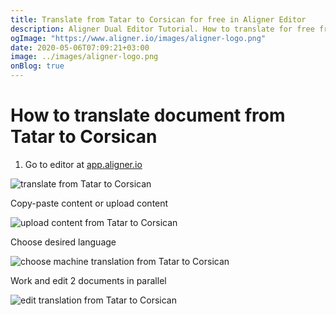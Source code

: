 ```yaml
---
title: Translate from Tatar to Corsican for free in Aligner Editor
description: Aligner Dual Editor Tutorial. How to translate for free from Tatar to Corsican. Aligner is multilingual document management platform. 
ogImage: "https://www.aligner.io/images/aligner-logo.png"
date: 2020-05-06T07:09:21+03:00
image: ../images/aligner-logo.png
onBlog: true
---
```


# How to translate document from Tatar to Corsican

1. Go to editor at [app.aligner.io](https://app.aligner.io "Aligner App web page")

![translate from Tatar to Corsican](../aligner-blank-editor.png "translate from Tatar to Corsican")

Copy-paste content or upload content

![upload content from Tatar to Corsican](../aligner-uploaded-document.png "upload content from Tatar to Corsican")

Choose desired language

![choose machine translation from Tatar to Corsican](../aligner-language-dropdown.png "choose machine translation from Tatar to Corsican")

Work and edit 2 documents in parallel

![edit translation from Tatar to Corsican](../aligner-double-sitded-editor.png "edit translation from Tatar to Corsican")


